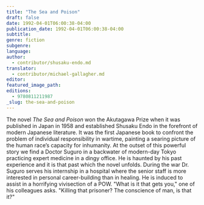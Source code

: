 ```yaml
---
title: "The Sea and Poison"
draft: false
date: 1992-04-01T06:00:38-04:00
publication_date: 1992-04-01T06:00:38-04:00
subtitle:
genre: fiction
subgenre:
language:
author:
  - contributor/shusaku-endo.md
translator:
  - contributor/michael-gallagher.md
editor:
featured_image_path:
editions:
  - 9780811211987
_slug: the-sea-and-poison
---
```


The novel _The Sea and Poison_ won the Akutagawa Prize when it was published in Japan in 1958 and established Shusaku Endo in the forefront of modern Japanese literature. It was the first Japanese book to confront the problem of individual responsibility in wartime, painting a searing picture of the human race’s capacity for inhumanity. At the outset of this powerful story we find a Doctor Suguro in a backwater of modern-day Tokyo practicing expert medicine in a dingy office. He is haunted by his past experience and it is that past which the novel unfolds. During the war Dr. Suguro serves his internship in a hospital where the senior staff is more interested in personal career-building than in healing. He is induced to assist in a horrifying vivisection of a POW. "What is it that gets you," one of his colleagues asks. "Killing that prisoner? The conscience of man, is that it?"

